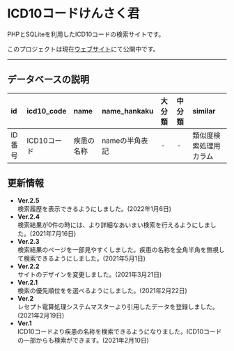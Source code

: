 # ICD10コードけんさく君
PHPとSQLiteを利用したICD10コードの検索サイトです。

このプロジェクトは現在[ウェブサイト](icd10kensakukun.com)にて公開中です。

---
## データベースの説明
|id|icd10_code|name|name_hankaku|大分類|中分類|similar|
|:--|:--|:--|:--|:--|:--|:--|
|ID番号|ICD10コード|疾患の名称|nameの半角表記|-|-|類似度検索処理用カラム


## 更新情報
- **Ver.2.5**  
検索履歴を表示できるようにしました。(2022年1月6日)
- **Ver.2.4**  
検索結果が0件の時には、より詳細なあいまい検索を行えるようにしました。(2021年7月16日)
- **Ver.2.3**  
検索結果のページを一部見やすくしました。疾患の名称を全角半角を無視して検索できるようにしました。(2021年5月1日)
- **Ver.2.2**  
サイトのデザインを変更しました。(2021年3月21日)
- **Ver.2.1**  
検索の優先順位をを選べるようにしました。(2021年2月22日)
- **Ver.2**  
レセプト電算処理システムマスターより引用したデータを登録しました。(2021年2月19日)
- **Ver.1**  
ICD10コードより疾患の名称を検索できるようになりました。ICD10コードの一部からも検索ができます。(2021年2月10日)<br>
